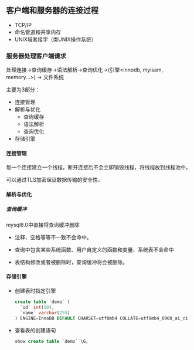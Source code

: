 ## 客户端和服务器的连接过程

+ TCP/IP
+ 命名管道和共享内存
+ UNIX域套接字（类UNIX操作系统）

### 服务器处理客户端请求

处理连接->查询缓存->语法解析->查询优化->(引擎<innodb,  myisam, memory...>) -> 文件系统

主要为3部分：

+ 连接管理
+ 解析与优化
  + 查询缓存
  + 语法解析
  + 查询优化
+ 存储引擎

#### 连接管理

每一个连接建立一个线程，断开连接后不会立即销毁线程，将线程放到线程池中。

可以通过TLS加密保证数据传输的安全性。

#### 解析与优化

##### 查询缓冲

mysql8.0中直接将查询缓冲删除

+ 注释、空格等等不一致不会命中。

+ 查询中包含某些系统函数、用户自定义的函数和变量、系统表不会命中
+ 表结构修改或者被删除时，查询缓冲将会被删除。

#### 存储引擎

+ 创建表时指定引擎

  ```sql
  create table `demo` (
  	`id` int(10),
    `name` varchar(255)
  ) ENGINE=InnoDB DEFAULT CHARSET=utf8mb4 COLLATE=utf8mb4_0900_ai_ci
  ```

+ 查看表的创建语句

  ```sql
  show create table `demo` \G;
  ```



## 